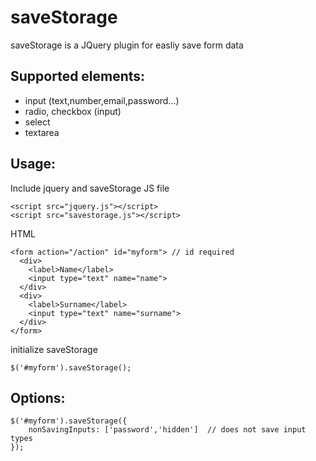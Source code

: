 # saveStorage
saveStorage is a JQuery plugin for easliy save form data

Supported elements:
----------------------

- input (text,number,email,password...)
- radio, checkbox (input)
- select
- textarea

Usage:
---------------------
Include jquery and saveStorage JS file

  
    <script src="jquery.js"></script>
    <script src="savestorage.js"></script>

HTML

    <form action="/action" id="myform"> // id required
      <div>
        <label>Name</label>
        <input type="text" name="name">
      </div>
      <div>
        <label>Surname</label>
        <input type="text" name="surname">
      </div>
    </form>
    
initialize saveStorage

    $('#myform').saveStorage();

Options:
------------------

    $('#myform').saveStorage({
        nonSavingInputs: ['password','hidden']  // does not save input types
    });
